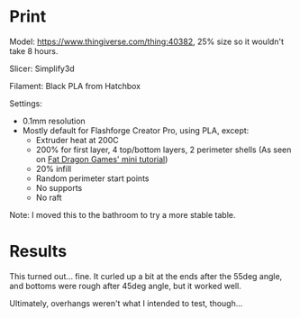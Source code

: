 # Print

Model: https://www.thingiverse.com/thing:40382, 25% size so it wouldn't take 8 hours.

Slicer: Simplify3d

Filament: Black PLA from Hatchbox

Settings:
- 0.1mm resolution
- Mostly default for Flashforge Creator Pro, using PLA, except:
    - Extruder heat at 200C
    - 200% for first layer, 4 top/bottom layers, 2 perimeter shells (As seen on [Fat Dragon Games' mini tutorial](https://www.youtube.com/watch?time_continue=716&v=AqEWl51s9Rw&feature=emb_logo))
    - 20% infill
    - Random perimeter start points
    - No supports
    - No raft

Note: I moved this to the bathroom to try a more stable table.

# Results

This turned out... fine. It curled up a bit at the ends after the 55deg angle, and bottoms were rough after 45deg angle, but it worked well.

Ultimately, overhangs weren't what I intended to test, though...
